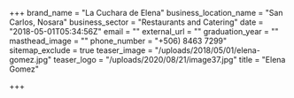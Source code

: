 +++
brand_name = "La Cuchara de Elena"
business_location_name = "San Carlos, Nosara"
business_sector = "Restaurants and Catering"
date = "2018-05-01T05:34:56Z"
email = ""
external_url = ""
graduation_year = ""
masthead_image = ""
phone_number = "+506) 8463 7299"
sitemap_exclude = true
teaser_image = "/uploads/2018/05/01/elena-gomez.jpg"
teaser_logo = "/uploads/2020/08/21/image37.jpg"
title = "Elena Gomez"

+++
